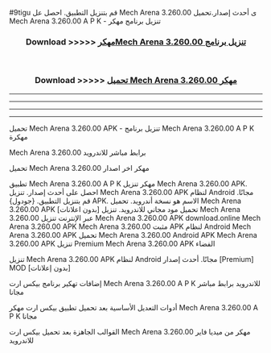 #9tigu قم بتنزيل التطبيق. احصل عل Mech Arena 3.260.00  ى أحدث إصدار.تحميل Mech Arena 3.260.00  A P K - تنزيل برنامج مهكر



<div align="center">
<h3>Download >>>>> <a href="https://ar-sites.web.app/?ar= Mech Arena 3.260.00 ">مهكرMech Arena 3.260.00  تنزيل برنامج</a></h3><br>

<h3>Download >>>>> <a href="https://ar-sites.web.app/?ar= Mech Arena 3.260.00 ">تحميل Mech Arena 3.260.00  مهكر</a></h3>
</div>


----------------------------------------------------------

----------------------------------------------------------

----------------------------------------------------------

----------------------------------------------------------


تحميل Mech Arena 3.260.00  APK - تنزيل برنامج Mech Arena 3.260.00  A P K مهكرة

Mech Arena 3.260.00  برابط مباشر للاندرويد

تحميل Mech Arena 3.260.00  مهكر اخر اصدار

تطبيق Mech Arena 3.260.00  A P K مهكر
تنزيل Mech Arena 3.260.00  APK. احصل على أحدث إصدار.
تنزيل Mech Arena 3.260.00  APK لنظام Android مجانًا.
قم بتنزيل التطبيق. {جودول} APK. الاسم هو نسخة أندرويد.
تحميل Mech Arena 3.260.00  APK [بدون اعلانات]
تحميل مود مجاني للاندرويد.
تنزيل Mech Arena 3.260.00  عبر الإنترنت
تنزيل Mech Arena 3.260.00  APK
download.online Mech Arena 3.260.00  APK
Mech Arena 3.260.00  مثبت APK لنظام Android
Mech Arena 3.260.00  APK
تحميل Mech Arena 3.260.00  Android APK
Mech Arena 3.260.00  APK تنزيل Premium
Mech Arena 3.260.00  APK الفضاء

تنزيل Mech Arena 3.260.00  APK لنظام Android مجانًا. أحدث إصدار [Premium] MOD [بدون إعلانات]

إضافات تهكير برنامج بيكس ارت Mech Arena 3.260.00  A P K للاندرويد برابط مباشر مجانا

أدوات التعديل الأساسية بعد تحميل تطبيق بيكس ارت مهكر Mech Arena 3.260.00  A P K مجانا

القوالب الجاهزة بعد تحميل بيكس ارت Mech Arena 3.260.00  مهكر من ميديا فاير للاندرويد



